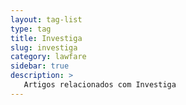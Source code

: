 ```yaml
---
layout: tag-list
type: tag
title: Investiga
slug: investiga
category: lawfare
sidebar: true
description: >
   Artigos relacionados com Investiga
---
```

